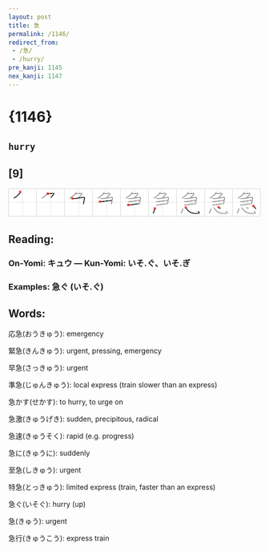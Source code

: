 ```yaml
---
layout: post
title: 急
permalink: /1146/
redirect_from:
 - /急/
 - /hurry/
pre_kanji: 1145
nex_kanji: 1147
---
```


# {1146}

## `hurry`

## [9]

<div class="stroke"><img src="../images/E680A5.png" /></div>

## Reading:

### On-Yomi: キュウ &mdash; Kun-Yomi: いそ.ぐ、いそ.ぎ

### Examples: 急ぐ (いそ.ぐ)

## Words:

応急(おうきゅう): emergency

緊急(きんきゅう): urgent, pressing, emergency

早急(さっきゅう): urgent

準急(じゅんきゅう): local express (train slower than an express)

急かす(せかす): to hurry, to urge on

急激(きゅうげき): sudden, precipitous, radical

急速(きゅうそく): rapid (e.g. progress)

急に(きゅうに): suddenly

至急(しきゅう): urgent

特急(とっきゅう): limited express (train, faster than an express)

急ぐ(いそぐ): hurry (up)

急(きゅう): urgent

急行(きゅうこう): express train
